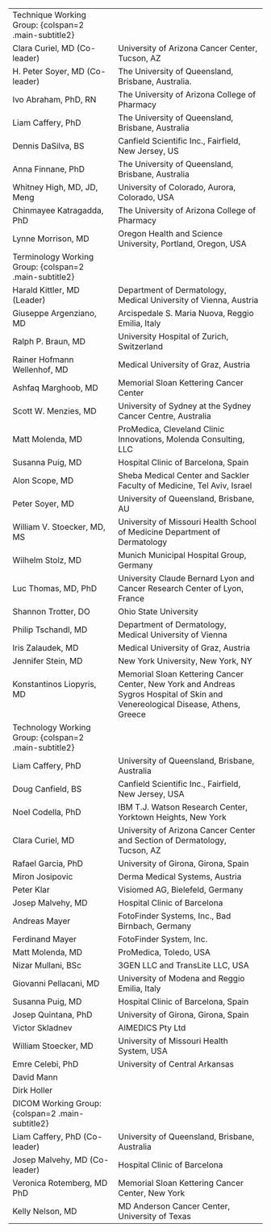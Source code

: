 | | |
| - | - |
| Technique Working Group: {colspan=2 .main-subtitle2} | |
| Clara Curiel, MD (Co-leader) | University of Arizona Cancer Center, Tucson, AZ |
| H. Peter Soyer, MD (Co-leader) | The University of Queensland, Brisbane, Australia. |
| Ivo Abraham, PhD, RN | The University of Arizona College of Pharmacy |
| Liam Caffery, PhD | The University of Queensland, Brisbane, Australia |
| Dennis DaSilva, BS | Canfield Scientific Inc., Fairfield, New Jersey, US |
| Anna Finnane, PhD | The University of Queensland, Brisbane, Australia |
| Whitney High, MD, JD, Meng | University of Colorado, Aurora, Colorado, USA |
| Chinmayee Katragadda, PhD | The University of Arizona College of Pharmacy |
| Lynne Morrison, MD | Oregon Health and Science University, Portland, Oregon, USA |
| Terminology Working Group: {colspan=2 .main-subtitle2} |  |
| Harald Kittler, MD (Leader) | Department of Dermatology, Medical University of Vienna, Austria |
| Giuseppe Argenziano, MD | Arcispedale S. Maria Nuova, Reggio Emilia, Italy |
| Ralph P. Braun, MD | University Hospital of Zurich, Switzerland |
| Rainer Hofmann Wellenhof, MD | Medical University of Graz, Austria |
| Ashfaq Marghoob, MD | Memorial Sloan Kettering Cancer Center |
| Scott W. Menzies, MD | University of Sydney at the Sydney Cancer Centre, Australia |
| Matt Molenda, MD | ProMedica, Cleveland Clinic Innovations, Molenda Consulting, LLC |
| Susanna Puig, MD | Hospital Clinic of Barcelona, Spain |
| Alon Scope, MD | Sheba Medical Center and Sackler Faculty of Medicine, Tel Aviv, Israel |
| Peter Soyer, MD | University of Queensland, Brisbane, AU |
| William V. Stoecker,  MD, MS | University of Missouri Health School of Medicine Department of Dermatology |
| Wilhelm Stolz, MD | Munich Municipal Hospital Group, Germany |
| Luc Thomas, MD, PhD | University Claude Bernard Lyon and Cancer Research Center of Lyon, France |
| Shannon Trotter, DO | Ohio State University |
| Philip Tschandl, MD | Department of Dermatology, Medical University of Vienna |
| Iris Zalaudek, MD | Medical University of Graz, Austria |
| Jennifer Stein, MD | New York University, New York, NY |
| Konstantinos Liopyris, MD <br><br> | Memorial Sloan Kettering Cancer Center, New York and Andreas Sygros Hospital of Skin and <br> Venereological Disease, Athens, Greece |
| Technology Working Group: {colspan=2 .main-subtitle2} |  |
| Liam Caffery, PhD | University of Queensland, Brisbane, Australia |
| Doug Canfield, BS | Canfield Scientific Inc., Fairfield, New Jersey, USA |
| Noel Codella, PhD | IBM T.J. Watson Research Center, Yorktown Heights, New York |
| Clara Curiel, MD | University of Arizona Cancer Center and Section of Dermatology, Tucson, AZ |
| Rafael Garcia, PhD | University of Girona, Girona, Spain |
| Miron Josipovic | Derma Medical Systems, Austria |
| Peter Klar | Visiomed AG, Bielefeld, Germany |
| Josep Malvehy, MD | Hospital Clinic of Barcelona |
| Andreas Mayer | FotoFinder Systems, Inc., Bad Birnbach, Germany |
| Ferdinand Mayer | FotoFinder System, Inc. |
| Matt Molenda, MD | ProMedica, Toledo, USA |
| Nizar Mullani, BSc | 3GEN LLC and TransLite LLC, USA |
| Giovanni Pellacani, MD | University of Modena and Reggio Emilia, Italy |
| Susanna Puig, MD | Hospital Clinic of Barcelona, Spain |
| Josep Quintana, PhD | University of Girona, Girona, Spain |
| Victor Skladnev | AIMEDICS Pty Ltd |
| William Stoecker, MD | University of Missouri Health System, USA |
| Emre Celebi, PhD | University of Central Arkansas |
| David Mann |
| Dirk Holler |
| DICOM Working Group: {colspan=2 .main-subtitle2} |  |
| Liam Caffery, PhD (Co-leader) | University of Queensland, Brisbane, Australia |
| Josep Malvehy, MD (Co-leader) | Hospital Clinic of Barcelona |
| Veronica Rotemberg, MD PhD | Memorial Sloan Kettering Cancer Center, New York |
| Kelly Nelson, MD | MD Anderson Cancer Center, University of Texas |